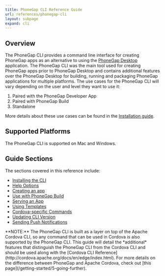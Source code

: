 ```yaml
---
title: PhoneGap CLI Reference Guide
url: references/phonegap-cli
layout: subpage
expand: cli
---
```


## Overview

The PhoneGap CLI provides a command line interface for creating PhoneGap apps as an alternative to using the [PhoneGap Desktop](/references/desktop-app) application. The PhoneGap CLI was the main tool used for creating PhoneGap apps prior to PhoneGap Desktop and contains additional features over the PhoneGap Desktop for building, running and packaging PhoneGap applications for multiple platforms. The use cases for the PhoneGap CLI will vary depending on the user and level they want to use it:

1. Paired with the PhoneGap Developer App
1. Paired with PhoneGap Build
1. Standalone

More details about these use cases can be found in the [Installation guide](/references/phonegap-cli/install).

## Supported Platforms

The PhoneGap CLI is supported on Mac and Windows.

## Guide Sections

The sections covered in this reference include:

- [Installing the CLI](/references/phonegap-cli/install)
- [Help Options](/references/phonegap-cli/help)
- [Creating an app](/references/phonegap-cli/create)
- [Use with PhoneGap Build](/references/phonegap-cli/remote-usage)
- [Serving an App](/references/phonegap-cli/serve)
- [Using Templates](/references/phonegap-cli/templates)
- [Cordova-specific Commands](/references/phonegap-cli/cordova)
- [Updating CLI Version](/references/phonegap-cli/update)
- [Sending Push Notifications](/references/phonegap-cli/push)

<div class="alert--info">**NOTE:** The PhoneGap CLI is built as a layer on top of the Apache Cordova CLI, so any command that can be used in Cordova
is also supported by the PhoneGap CLI. This guide will detail the *additional* features that distinguish the PhoneGap CLI from the Cordova CLI and should be used along with the [Cordova CLI Reference](http://cordova.apache.org/docs/en/edge/index.html). For more details on the difference between PhoneGap and Apache Cordova, check out [this page](/getting-started/5-going-further).</div>
